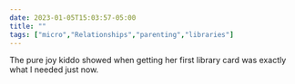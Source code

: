 ---date: 2023-01-05T15:03:57-05:00title: ""tags: ["micro","Relationships","parenting","libraries"]---The pure joy kiddo showed when getting her first library card was exactly what I needed just now.